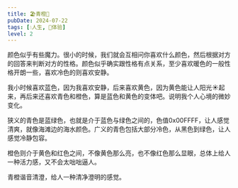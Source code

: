 ```yaml
---
title: 🏖青橙🌅
pubDate: 2024-07-22
tags: [💧人生, 💓体验]
level: 2
---
```


颜色似乎有些魔力。很小的时候，我们就会互相问你喜欢什么颜色，然后根据对方的回答来判断对方的性格。颜色似乎确实跟性格有点关系，至少喜欢暖色的一般性格开朗一些，喜欢冷色的则喜欢安静。

我小时候喜欢蓝色，因为我喜欢安静，后来喜欢黄色，因为黄色能让人阳光☀️起来，再后来还喜欢青色和橙色，算是蓝色和黄色的变体吧。说明我个人心境的微妙变化。

狭义的青色是蓝绿色，也就是介于蓝色与绿色之间的，色值0x00FFFF，让人感觉清爽，就像海滩边的海水颜色。广义的青色包括大部分冷色，从黑色到绿色，让人感觉冷静包容。

橙色则介于黄色和红色之间，不像黄色那么亮，也不像红色那么显眼，总体上给人一种活力感，又不会太咄咄逼人。

青橙谐音清澄，给人一种清净澄明的感觉。
